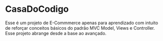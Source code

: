 # CasaDoCodigo
Esse é um projeto de E-Commmerce apenas para aprendizado com intuito de reforçar conceitos básicos do padrão MVC Model, Views e Controller. Esse projeto abrange desde a base ao avançado.
